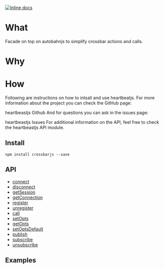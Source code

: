 [![Inline docs](http://inch-ci.org/github/Fl4m3Ph03n1x/crossbarjs.svg?branch=master)](http://inch-ci.org/github/Fl4m3Ph03n1x/crossbarjs)

# What

Facade on top on autobahnjs to simplify crossbar actions and calls.

# Why

# How

Following are instructions on how to intsall and use heartbeatjs. For more information about the project you can check the GitHub page:

heartbeastjs Github
And for questions you can ask in the issues page:

heartbeastjs Issues
For additional information on the API, feel free to check the heartbeastjs API module.

## Install

    npm install crossbarjs --save

##  API

 - <a href="https://fl4m3ph03n1x.github.io/crossbarjs/module-crossbarFacade.html#~connect__anchor">connect</a>
 - <a href="https://fl4m3ph03n1x.github.io/crossbarjs/module-crossbarFacade.html#~disconnect__anchor">disconnect</a>
 - <a href="https://fl4m3ph03n1x.github.io/crossbarjs/module-crossbarFacade.html#~getSession__anchor">getSession</a>
 - <a href="https://fl4m3ph03n1x.github.io/crossbarjs/module-crossbarFacade.html#~getConnection__anchor">getConnection</a>
 - <a href="https://fl4m3ph03n1x.github.io/crossbarjs/module-crossbarFacade.html#~register__anchor">register</a>
 - <a href="https://fl4m3ph03n1x.github.io/crossbarjs/module-crossbarFacade.html#~unregister__anchor">unregister</a>
 - <a href="https://fl4m3ph03n1x.github.io/crossbarjs/module-crossbarFacade.html#~call__anchor">call</a>
 - <a href="https://fl4m3ph03n1x.github.io/crossbarjs/module-crossbarFacade.html#~setOpts__anchor">setOpts</a>
 - <a href="https://fl4m3ph03n1x.github.io/crossbarjs/module-crossbarFacade.html#~getOpts__anchor">getOpts</a>
 - <a href="https://fl4m3ph03n1x.github.io/crossbarjs/module-crossbarFacade.html#~setOptsDefault__anchor">setOptsDefault</a>
 - <a href="https://fl4m3ph03n1x.github.io/crossbarjs/module-crossbarFacade.html#~publish__anchor">publish</a>
 - <a href="https://fl4m3ph03n1x.github.io/crossbarjs/module-crossbarFacade.html#~subscribe__anchor">subscribe</a>
 - <a href="https://fl4m3ph03n1x.github.io/crossbarjs/module-crossbarFacade.html#~unsubscribe__anchor">unsubscribe</a>

##  Examples
